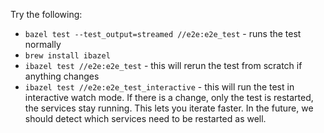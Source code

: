 Try the following:
- `bazel test --test_output=streamed //e2e:e2e_test` - runs the test normally
- `brew install ibazel`
- `ibazel test //e2e:e2e_test` - this will rerun the test from scratch if anything changes
- `ibazel test //e2e:e2e_test_interactive` - this will run the test in interactive watch mode. If there is a change, only the test is restarted, the services stay running. This lets you iterate faster. In the future, we should detect which services need to be restarted as well.

